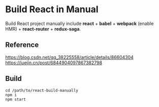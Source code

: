 # Build React in Manual

Build React project manually include __react__ +  __babel__ + __webpack__ (enable HMR) + __react-router__ + __redux-saga__.


## Reference

https://blog.csdn.net/qq_38225558/article/details/86604304
https://juejin.cn/post/6844904097867382798


## Build

```
cd /path/to/react-build-manually
npm i
npm start
```